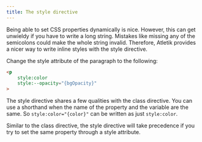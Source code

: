 ```yaml
---
title: The style directive
---
```


Being able to set CSS properties dynamically is nice. However, this can get unwieldy if you have to write a long string. Mistakes like missing any of the semicolons could make the whole string invalid. Therefore, Atletik provides a nicer way to write inline styles with the style directive.

Change the style attribute of the paragraph to the following:

```html
<p 
	style:color 
	style:--opacity="{bgOpacity}"
>
```

The style directive shares a few qualities with the class directive. You can use a shorthand when the name of the property and the variable are the same. So `style:color="{color}"` can be written as just `style:color`.

Similar to the class directive, the style directive will take precedence if you try to set the same property through a style attribute.
